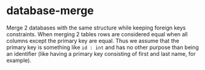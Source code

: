 # database-merge

Merge 2 databases with the same structure while keeping foreign keys constraints.
When merging 2 tables  rows are considered equal when all columns except the primary key are equal.
Thus we assume that the primary key is something like `id : int` and has no other purpose than being an identifier
(like having a primary key consisting of first and last name, for example).
